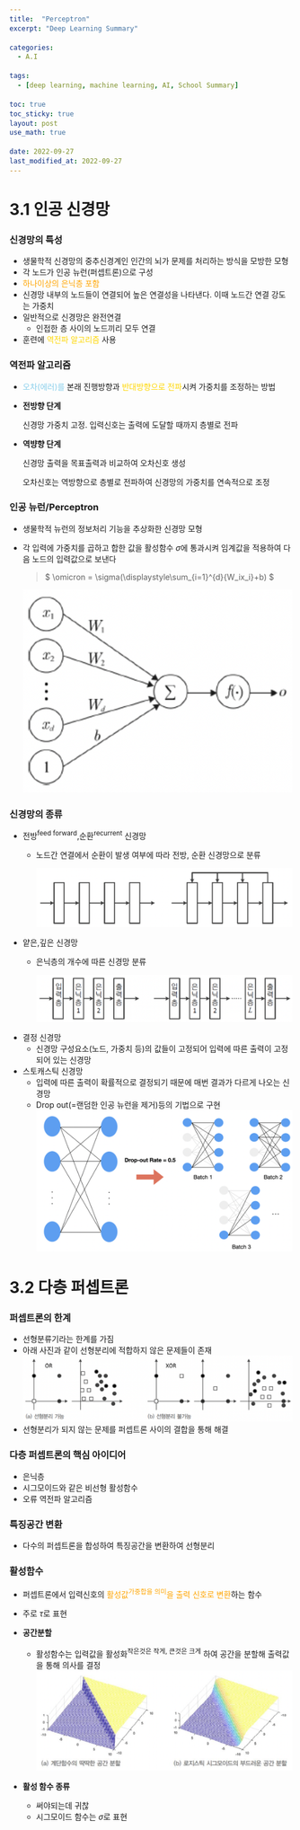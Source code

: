 ```yaml
---
title:  "Perceptron"
excerpt: "Deep Learning Summary"

categories:
  - A.I

tags:
  - [deep learning, machine learning, AI, School Summary]

toc: true
toc_sticky: true
layout: post
use_math: true
 
date: 2022-09-27
last_modified_at: 2022-09-27
---
```


# 3.1 인공 신경망

### **신경망의 특성**

- 생물학적 신경망의 중추신경계인 인간의 뇌가 문제를 처리하는 방식을 모방한 모형
- 각 노드가 인공 뉴런(퍼셉트론)으로 구성
- <span style="color:orange">하나이상의 은닉층 포함</span>
- 신경망 내부의 노드들이 연결되어 높은 연결성을 나타낸다. 이때 노드간 연결 강도는 가중치
- 일반적으로 신경망은 완전연결
  - 인접한 층 사이의 노드끼리 모두 연결
- 훈련에 <span style="color:gold">역전파 알고리즘</span> 사용

### **역전파 알고리즘**

- <span style="color:skyblue">오차(에러)를</span> 본래 진행방향과 <span style="color:gold">반대방향으로 전파</span>시켜 가중치를 조정하는 방법

- **전방향 단계**

  신경망 가중치 고정. 입력신호는 출력에 도달할 때까지 층별로 전파

- **역뱡향 단계**

  신경망 출력을 목표출력과 비교하여 오차신호 생성

  오차신호는 역방향으로 층별로 전파하여 신경망의 가중치를 연속적으로 조정

### **인공 뉴런/Perceptron**

- 생물학적 뉴런의 정보처리 기능을 추상화한 신경망 모형
- 각 입력에 가중치를 곱하고 합한 값을 활성함수 $\sigma$에 통과시켜 임계값을 적용하여 다음 노드의 입력값으로 보낸다

  > $ \omicron = \sigma(\displaystyle\sum_{i=1}^{d}{W_ix_i}+b) $

  ![인공뉴런 사진](/assets/img/%EC%9D%B8%EA%B3%B5%EB%89%B4%EB%9F%B0.png)

### **신경망의 종류**

- 전방<sup>feed forward</sup>,순환<sup>recurrent</sup> 신경망
  - 노드간 연결에서 순환이 발생 여부에 따라 전방, 순환 신경망으로 분류
  
    ![전방, 순환 신경망](/assets/img/%EC%A0%84%EB%B0%A9%EC%88%9C%ED%99%98%EC%8B%A0%EA%B2%BD%EB%A7%9D.png)
- 얕은,깊은 신경망
  - 은닉층의 개수에 따른 신경망 분류

    ![얕은, 깊은 신경망](/assets/img/%EA%B9%8A%EC%9D%B4%EC%97%90%EB%94%B0%EB%A5%B8%20%EC%8B%A0%EA%B2%BD%EB%A7%9D.png)
- 결정 신경망
  - 신경망 구성요소(노드, 가중치 등)의 값들이 고정되어 입력에 따른 출력이 고정되어 있는 신경망
- 스토캐스틱 신경망
  - 입력에 따른 출력이 확률적으로 결정되기 때문에 매번 결과가 다르게 나오는 신경망
  - Drop out(=랜덤한 인공 뉴런을 제거)등의 기법으로 구현
  ![drop out 예시](/assets/img/dropout.png)

# 3.2 **다층 퍼셉트론**

### **퍼셉트론의 한계**

- 선형분류기라는 한계를 가짐
- 아래 사진과 같이 선형분리에 적합하지 않은 문제들이 존재
  ![선형분리문제](/assets/img/%EC%84%A0%ED%98%95%EB%B6%84%EB%A6%AC.png)
- 선형분리가 되지 않는 문제를 퍼셉트론 사이의 결합을 통해 해결

### **다층 퍼셉트론의 핵심 아이디어**

- 은닉층
- 시그모이드와 같은 비선형 활성함수
- 오류 역전파 알고리즘

### **특징공간 변환**

- 다수의 퍼셉트론을 합성하여 특징공간을 변환하여 선형분리

### **활성함수**

- 퍼셉트론에서 입력신호의 <span style="color:orange">활성값<sup>가중합을 의미</sup>을 출력 신호로 변환</span>하는 함수
- 주로 $\tau$로 표현
- **공간분할**
  - 활성함수는 입력값을 활성화<sup>작은것은 작게, 큰것은 크게</sup> 하여 공간을 분할해 출력값을 통해 의사를 결정
  ![선형분리문제](/assets/img/%EA%B3%B5%EA%B0%84%20%EB%B6%84%ED%95%A0.png)
  
- **활성 함수 종류**
  - 써야되는데 귀찮
  - 시그모이드 함수는 $\sigma$로 표현
